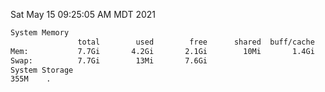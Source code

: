 Sat May 15 09:25:05 AM MDT 2021
```bash
System Memory
               total        used        free      shared  buff/cache   available
Mem:           7.7Gi       4.2Gi       2.1Gi        10Mi       1.4Gi       3.0Gi
Swap:          7.7Gi        13Mi       7.6Gi
System Storage
355M	.
```
